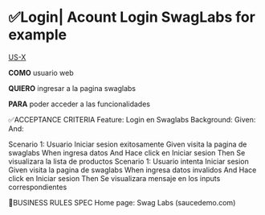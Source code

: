 # ✅Login| Acount Login SwagLabs for example

[US-X](example.com) 

**COMO** usuario web

**QUIERO** ingresar a la pagina swaglabs

**PARA** poder acceder a las funcionalidades 

✅ACCEPTANCE CRITERIA
Feature: Login en Swaglabs
Background:
  Given: 
  And: 

Scenario 1: Usuario Iniciar sesion exitosamente
  Given visita la pagina de swaglabs
  When ingresa datos
  And Hace click en Iniciar sesion
  Then Se visualizara la lista de productos
Scenario 1: Usuario intenta Iniciar sesion 
  Given visita la pagina de swaglabs
  When ingresa datos invalidos
  And Hace click en Iniciar sesion
  Then Se visualizara mensaje en los inputs correspondientes

🚩BUSINESS RULES SPEC
Home page: Swag Labs (saucedemo.com) 
